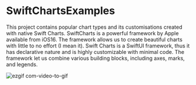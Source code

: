 # SwiftChartsExamples

This project contains popular chart types and its customisations created with native Swift Charts. 
SwiftCharts is a powerful framework by Apple available from iOS16. 
The framework allows us to create beautiful charts with little to no effort (I mean it). 
Swift Charts is a SwiftUI framework, thus it has declarative nature and is highly customizable with minimal code. 
The framework let us combine various building blocks, including axes, marks, and legends.

![ezgif com-video-to-gif](https://user-images.githubusercontent.com/47791601/236853112-985a1558-ac86-4a59-9697-a0ff27011a9a.gif)
